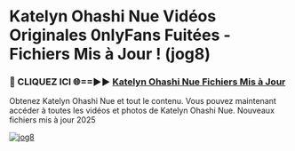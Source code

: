 # Katelyn Ohashi Nue Vidéos Originales 0nlyFans Fuitées - Fichiers Mis à Jour ! (jog8)

<h3>🔴 CLIQUEZ ICI 🌐==►► <a href="https://tinyurl.com/2pmr4ezf" rel="nofollow">Katelyn Ohashi Nue Fichiers Mis à Jour</a></h3>

Obtenez Katelyn Ohashi Nue et tout le contenu. Vous pouvez maintenant accéder à toutes les vidéos et photos de Katelyn Ohashi Nue. Nouveaux fichiers mis à jour 2025

[![jog8](https://i.imgur.com/6SNvagu.gif)](https://tinyurl.com/2pmr4ezf)
